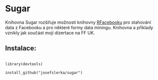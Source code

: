 <h1>Sugar</h1>
Knihovna Sugar rozšiřuje možnosti knihovny <a href="https://github.com/pablobarbera/Rfacebook">RFacebooku</a> pro stahování data z Facebooku a pro některé formy data miningu. Knihovna a příklady vznikly jak součást mojí dizertace na FF UK.
<h2>Instalace:</h2>
<code>
library(devtools)
<br>install_github("josefslerka/sugar")
</code>